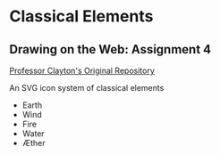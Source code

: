 # Classical Elements
## Drawing on the Web: Assignment 4

[Professor Clayton's Original Repository](https://github.com/jclayton/classical-elements/)

An SVG icon system of classical elements

* Earth
* Wind
* Fire
* Water
* Æther
